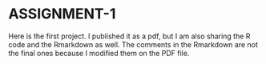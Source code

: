 # ASSIGNMENT-1
Here is the first project. I published it as a pdf, but I am also sharing the R code and the Rmarkdown as well. The comments in the Rmarkdown are not the final ones because I modified them on the PDF file.
